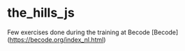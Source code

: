 # the_hills_js
Few exercises done during the training at Becode
[Becode] (https://becode.org/index_nl.html)
